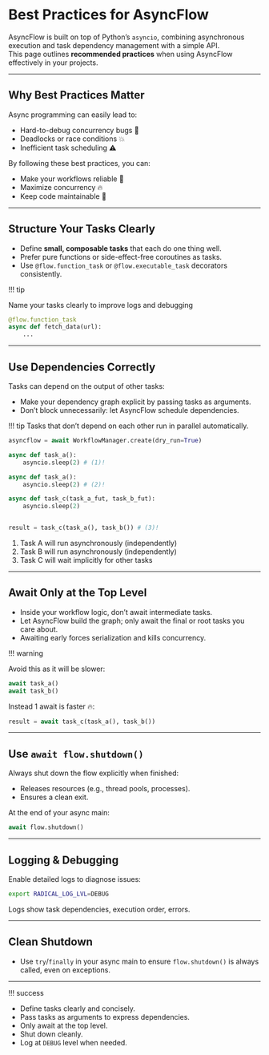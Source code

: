 
# Best Practices for AsyncFlow

AsyncFlow is built on top of Python’s `asyncio`, combining asynchronous execution and task dependency management with a simple API.  
This page outlines **recommended practices** when using AsyncFlow effectively in your projects.

---

## Why Best Practices Matter

Async programming can easily lead to:

- Hard-to-debug concurrency bugs 🚨
- Deadlocks or race conditions 💥
- Inefficient task scheduling ⚠️

By following these best practices, you can:

- Make your workflows reliable 🏅
- Maximize concurrency 🔥
- Keep code maintainable 🔧

---

## Structure Your Tasks Clearly

- Define **small, composable tasks** that each do one thing well.
- Prefer pure functions or side-effect-free coroutines as tasks.
- Use `@flow.function_task` or `@flow.executable_task` decorators consistently.

!!! tip 

Name your tasks clearly to improve logs and debugging
```python
@flow.function_task
async def fetch_data(url):
    ...
```
---

## Use Dependencies Correctly

Tasks can depend on the output of other tasks:
- Make your dependency graph explicit by passing tasks as arguments.
- Don’t block unnecessarily: let AsyncFlow schedule dependencies.

!!! tip
Tasks that don’t depend on each other run in parallel automatically.

```python
asyncflow = await WorkflowManager.create(dry_run=True)

async def task_a():
    asyncio.sleep(2) # (1)!

async def task_a():
    asyncio.sleep(2) # (2)!

async def task_c(task_a_fut, task_b_fut):
    asyncio.sleep(2)


result = task_c(task_a(), task_b()) # (3)!
```

1. Task A will run asynchronously (independently)
2. Task B will run asynchronously (independently)
3. Task C will wait implicitly for other tasks

---

## Await Only at the Top Level

- Inside your workflow logic, don’t await intermediate tasks.
- Let AsyncFlow build the graph; only await the final or root tasks you care about.
- Awaiting early forces serialization and kills concurrency.

!!! warning

Avoid this as it will be slower:

```python
await task_a()
await task_b()
```
Instead 1 await is faster 🔥:

```python
result = await task_c(task_a(), task_b())
```

---

## Use `await flow.shutdown()`

Always shut down the flow explicitly when finished:
- Releases resources (e.g., thread pools, processes).
- Ensures a clean exit.

At the end of your async main:

```python
await flow.shutdown()
```

---

## Logging & Debugging

Enable detailed logs to diagnose issues:
```bash
export RADICAL_LOG_LVL=DEBUG
```

Logs show task dependencies, execution order, errors.

---

## Clean Shutdown

- Use `try`/`finally` in your async main to ensure `flow.shutdown()` is always called, even on exceptions.

---

!!! success

- Define tasks clearly and concisely.  
- Pass tasks as arguments to express dependencies.  
- Only await at the top level.  
- Shut down cleanly.  
- Log at `DEBUG` level when needed.  
